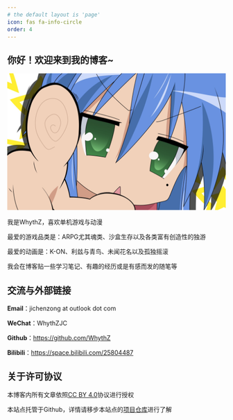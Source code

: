 ```yaml
---
# the default layout is 'page'
icon: fas fa-info-circle
order: 4
---
```


<!-- > Add Markdown syntax content to file `_tabs/about.md`{: .filepath } and it will show up on this page.
{: .prompt-tip } -->

## 你好！欢迎来到我的博客~
![KonataIzumi.jpg](/assets/img/KonataIzumi.jpg)

我是WhythZ，喜欢单机游戏与动漫

最爱的游戏品类是：ARPG尤其魂类、沙盒生存以及各类富有创造性的独游

最爱的动画是：K-ON、利兹与青鸟、未闻花名以及孤独摇滚

我会在博客贴一些学习笔记、有趣的经历或是有感而发的随笔等

## 交流与外部链接

**Email**：jichenzong at outlook dot com

**WeChat**：WhythZJC

**Github**：<https://github.com/WhythZ>

**Bilibili**：<https://space.bilibili.com/25804487>

## 关于许可协议
本博客内所有文章依照[CC BY 4.0](https://creativecommons.org/licenses/by/4.0/)协议进行授权

本站点托管于Github，详情请移步本站点的[项目仓库](https://github.com/WhythZ/whythz.github.io)进行了解